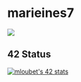 # marieines7

<a href= "https://www.linkedin.com/in/marieinesloubet/">
<img align=center src="https://img.shields.io/badge/linkedin-%230077B5.svg?&style=for-the-badge&logo=linkedin&logoColor=white" /></a>




## 42 Status

[![mloubet's 42 stats](https://badge42.vercel.app/api/v2/cl9e6845b00490gmgnhhgu2k1/stats?cursusId=21&coalitionId=46)](https://github.com/JaeSeoKim/badge42)

















